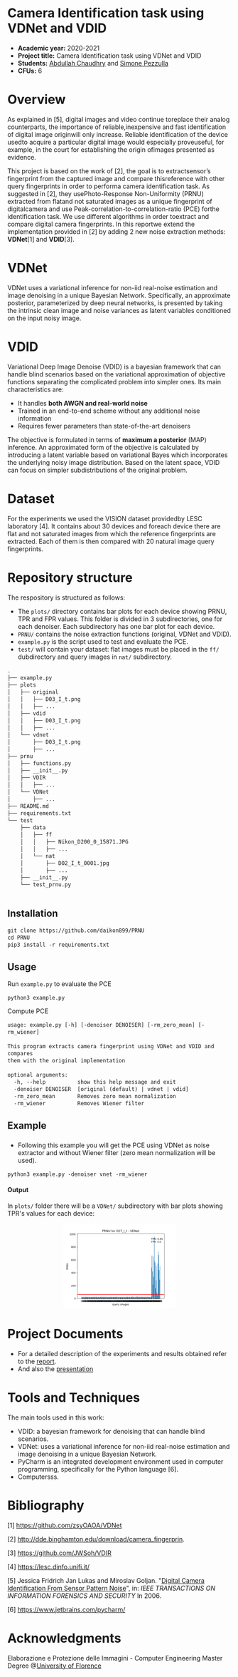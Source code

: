 # Camera Identification task using VDNet and VDID

- **Academic year:** 2020-2021
- **Project title:** Camera Identification task using VDNet and VDID
- **Students:** [Abdullah Chaudhry](https://github.com/chabdullah) and [Simone Pezzulla](https://github.com/daikon899)
- **CFUs:** 6

# Overview
As  explained  in  [5],  digital  images  and  video  continue  toreplace  their  analog  counterparts,  the  importance  of  reliable,inexpensive  and  fast  identification  of  digital  image  originwill  only  increase.  Reliable  identification  of  the  device  usedto  acquire  a  particular  digital  image  would  especially  proveuseful, for example, in the court for establishing the origin ofimages presented as evidence.

This project is based on the work of [2], the goal is to extractsensor’s fingerprint from the captured image and compare thisreference  with  other  query  fingerprints  in  order  to  performa  camera  identification  task.  As  suggested  in  [2],  they  usePhoto-Response  Non-Uniformity  (PRNU)  extracted  from  flatand  not  saturated  images  as  a  unique  fingerprint  of  digitalcamera and use Peak-correlation-to-correlation-ratio (PCE) forthe identification task. We use different algorithms in order toextract and compare digital camera fingerprints. In this reportwe extend the implementation provided in [2] by adding 2 new noise extraction methods: **VDNet**[1] and **VDID**[3]. 

# VDNet
VDNet uses a variational inference for non-iid  real-noise estimation and image denoising in a unique Bayesian Network. Specifically, an approximate posterior, parameterized by deep neural  networks,  is  presented  by  taking  the  intrinsic  clean image and noise variances as latent variables conditioned on the input noisy image.

# VDID
Variational Deep Image Denoise (VDID) is a bayesian framework that can handle blind scenarios based on the variational approximation of objective functions separating the complicated problem into simpler ones.
Its main characteristics are:
- It handles **both AWGN and real-world noise**
- Trained in an end-to-end scheme without any additional noise information
- Requires fewer parameters than state-of-the-art denoisers
    
The objective is formulated in terms of **maximum a posterior** (MAP) inference. An approximated form of the objective is calculated by introducing a latent variable based on variational Bayes which incorporates the underlying noisy image distribution.
Based on the latent space, VDID can focus on simpler subdistributions of the original problem.

# Dataset
For the experiments we used the VISION dataset providedby LESC laboratory [4]. It contains about 30 devices and foreach  device  there are flat and not saturated images from which the reference fingerprints are extracted. Each of them is then compared with 20 natural image query fingerprints.

# Repository structure
The respository is structured as follows:
- The ```plots/``` directory contains bar plots for each device showing PRNU, TPR and FPR values. This folder is divided in 3 subdirectories, one for each denoiser. Each subdirectory has one bar plot for each device.
- ```PRNU/``` contains the noise extraction functions (original, VDNet and VDID).
- ```example.py``` is the script used to test and evaluate the PCE.
- ```test/``` will contain your dataset: flat images must be placed in the ```ff/``` dubdirectory and query images in ```nat/``` subdirectory.

```
.
├── example.py
├── plots
│   ├── original
│   │   ├── D03_I_t.png
│   │   ├── ...
│   ├── vdid
│   │   ├── D03_I_t.png
│   │   ├── ...
│   └── vdnet
│       ├── D03_I_t.png
│       ├── ...
├── prnu
│   ├── functions.py
│   ├── __init__.py
│   ├── VDIR
│   │   ├── ...
│   └── VDNet
│       ├── ...
├── README.md
├── requirements.txt
└── test
    ├── data
    │   ├── ff
    │   │   ├── Nikon_D200_0_15871.JPG
    │   │   ├── ...
    │   └── nat
    │       ├── D02_I_t_0001.jpg
    │       ├── ...
    ├── __init__.py
    └── test_prnu.py


```

## Installation

```
git clone https://github.com/daikon899/PRNU
cd PRNU
pip3 install -r requirements.txt
```

## Usage
Run ```example.py``` to evaluate the PCE

```
python3 example.py
```

Compute PCE
```
usage: example.py [-h] [-denoiser DENOISER] [-rm_zero_mean] [-rm_wiener]

This program extracts camera fingerprint using VDNet and VDID and compares
them with the original implementation

optional arguments:
  -h, --help          show this help message and exit
  -denoiser DENOISER  [original (default) | vdnet | vdid]
  -rm_zero_mean       Removes zero mean normalization
  -rm_wiener          Removes Wiener filter

```

## Example
### 
- Following this example you will get the PCE using VDNet as noise extractor and without Wiener filter (zero mean normalization will be used).
```
python3 example.py -denoiser vnet -rm_wiener
```
#### Output
In ```plots/``` folder there will be a ```VDNet/``` subdirectory with bar plots showing TPR's values for each device:
<p float="left" align="center">
  <img src="docs/D27_I_t.png" width="50%"  />
</p>



# Project Documents
- For a detailed description of the experiments and results obtained refer to the [report](/docs/report.pdf).
- And also the [presentation](/docs/presentation.pdf)


# Tools and Techniques
The main tools used in this work:
- VDID: a bayesian framework for denoising that can handle blind scenarios.
- VDNet: uses a variational inference for non-iid  real-noise estimation and image denoising in a unique Bayesian Network.
- PyCharm is an integrated development environment used in computer programming, specifically for the Python language [6].
- Computersss.

# Bibliography
\[1\] https://github.com/zsyOAOA/VDNet

\[2\] http://dde.binghamton.edu/download/camera_fingerprin.

\[3\] https://github.com/JWSoh/VDIR

\[4\] https://lesc.dinfo.unifi.it/

\[5\] Jessica   Fridrich   Jan   Lukas   and   Miroslav   Goljan. "[Digital Camera Identification From Sensor Pattern Noise](http://ws2.binghamton.edu/fridrich/Research/double.pdf)", in: *IEEE TRANSACTIONS ON INFORMATION FORENSICS AND SECURITY* In 2006.

\[6\] https://www.jetbrains.com/pycharm/


# Acknowledgments
Elaborazione e Protezione delle Immagini - Computer Engineering Master Degree @[University of Florence](https://www.unifi.it/changelang-eng.html)
